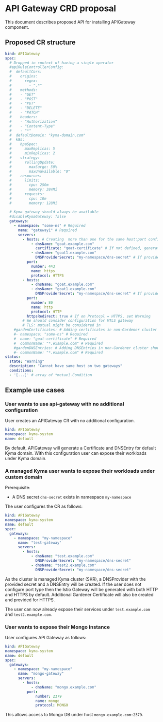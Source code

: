 # API Gateway CRD proposal

This document describes proposed API for installing APIGateway component.

## Proposed CR structure

```yaml
kind: APIGateway
spec:
  # Dropped in context of having a single operator
  #apiRuleControllerConfig:
  #  defaultCors:
  #    origins:
  #      regex:
  #        - ".*"
  #    methods:
  #    - "GET"
  #    - "POST"
  #    - "PUT"
  #    - "DELETE"
  #    - "PATCH"
  #    headers:
  #    - "Authorization"
  #    - "Content-Type"
  #    - "*"
  #  defaultDomain: "kyma-domain.com"
  #  k8s:
  #    hpaSpec:
  #      maxReplicas: 5
  #      minReplicas: 2
  #    strategy:
  #      rollingUpdate:
  #        maxSurge: 50%
  #        maxUnavailable: "0"
  #    resources:
  #      limits:
  #        cpu: 250m
  #        memory: 384Mi
  #      requests:
  #        cpu: 10m
  #        memory: 128Mi
  
  # Kyma gateway should always be available
  #disableKymaGateway: false
  gateways:
    - namespace: "some-ns" # Required
      name: "gateway1" # Required
      servers:
        - hosts: # Creating  more than one for the same host:port configuration should result in  Warning
            - dnsName: "goat.example.com"
              certificate: "goat-certificate" # If not defined, generate Gardener certificate
            - dnsName: "goat1.example.com"
              DNSProviderSecret: "my-namespace/dns-secret" # If provided generate a DNS Entry with Gardener 
          port:
            number: 443
            name: https
            protocol: HTTPS
        - hosts:
            - dnsName: "goat.example.com"
            - dnsName: "goat1.example.com"
              DNSProviderSecret: "my-namespace/dns-secret" # If provided generate a DNS Entry with Gardener 
          port:
            number: 80
            name: http
            protocol: HTTP
          httpsRedirect: true # If on Protocol = HTTPS, set Warning
        # We should consider configuration for MTLS gateway
        # TLS: mutual might be considered in
    #gardenCertificates: # Adding certificates in non-Gardener cluster should result in Warning/Error
    #- namespace: "some-ns" # Required
    #  name: "goat-certificate" # Required
    #  commonName: "*.example.com" # Required
    #gardenDNSEntries: # Adding DNSEntries in non-Gardener cluster should result in Warning/Error
    #- commonName: "*.example.com" # Required
status:
  state: "Warning"
  description: "Cannot have same host on two gateways"
  conditions:
  - '[...]' # array of *metav1.Condition

```

## Example use cases

### User wants to use api-gateway with no additional configuration

User creates an APIGateway CR with no additional configuration.

```yaml
kind: APIGateway
namespace: kyma-system
name: default
```

By default, APIGateway will generate a Certificate and DNSEntry for default Kyma domain. With this configuration user can expose their workloads under Kyma domain.

### A managed Kyma user wants to expose their workloads under custom domain

Prerequisite:
- A DNS secret `dns-secret` exists in namespace `my-namespace`

The user configures the CR as follows:

```yaml
kind: APIGateway
namespace: kyma-system
name: default
spec:
  gateways:
    - namespace: "my-namespace"
      name: "test-gateway"
      servers:
        - hosts:
            - dnsName: "test.example.com"
              DNSProviderSecret: "my-namespace/dns-secret"
            - dnsName: "test2.example.com"
              DNSProviderSecret: "my-namespace/dns-secret"
```

As the cluster is managed Kyma cluster (SKR), a DNSProvider with the provided secret and a DNSEntry will be created. If the user does not configure port type then the Istio Gateway will be generated with both HTTP and HTTPS by default. Additional Gardener Certificate will also be created and provided for HTTPS.

The user can now already expose their services under `test.example.com` and `test2.example.com`.

### User wants to expose their Mongo instance

User configures API Gateway as follows: 

```yaml
kind: APIGateway
namespace: kyma-system
name: default
spec:
  gateways:
    - namespace: "my-namespace"
      name: "mongo-gateway"
      servers:
        - hosts:
            - dnsName: "mongo.example.com"
          port:
              number: 2379
              name: mongo
              protocol: MONGO
```

This allows access to Mongo DB under host `mongo.example.com:2379`.